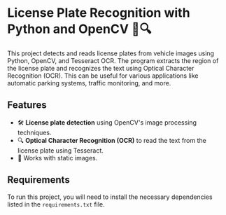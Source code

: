 # License Plate Recognition with Python and OpenCV 🚗🔍

This project detects and reads license plates from vehicle images using Python, OpenCV, and Tesseract OCR. The program extracts the region of the license plate and recognizes the text using Optical Character Recognition (OCR). This can be useful for various applications like automatic parking systems, traffic monitoring, and more.

## Features
- 🛠 **License plate detection** using OpenCV's image processing techniques.
- 🔍 **Optical Character Recognition (OCR)** to read the text from the license plate using Tesseract.
- 📸 Works with static images.

## Requirements
To run this project, you will need to install the necessary dependencies listed in the `requirements.txt` file.

